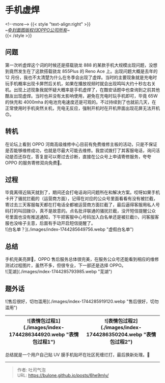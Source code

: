 # 手机虚焊


&lt;!--more--&gt;
{{&lt; style &#34;text-align:right&#34; &gt;}}  
~*[©封面图版权归OPPO公司所有](https://www.oppo.com)*~  
{{&lt; /style &gt;}}

## 问题
第一次听虚焊这个词的时候还是搭载骁龙 888 的某款手机大规模出现问题，没想到竟然发生在了这款搭载骁龙 855Plus 的 Reno Ace 上。出现问题大概是去年的 12 月份，我也不太清楚为什么在冬季会出现了虚焊。当时的主要现象就是充电时玩手机概率出现卡屏然后关机，如果在播放视频时就会出现鸣叫大约十秒左右关机。出现上述现象我就怀疑大概率是手机虚焊了，在酷安话题中也查询到之前其他酷友出现虚焊。当时也并没有太影响使用，避免在充电时玩手机即可，毕竟 65W 的快充和 4000mha 的电池充电速度还是可观的。不过持续到了也就前几天，在正常使用时手机突然关机，充电无反应，强制开机时在开机界面出现花屏无法开机🙃。

## 转机
在论坛上看到 OPPO 河南高级维修中心目前有免费维修主板的活动，只是不保证是否能够维修成功，也就是尽最大可能去维修。我尝试拨打了其客服电话，询问活动是否还存在，答复是可以寄过去诊断，直接在公众号上申请寄修服务，夸夸 OPPO 的服务寄修双向免费🥰。

## 过程
毕竟离得近隔天就到了，期间还会打电话询问问题所在和解决方案。哎呀如果手机卡开了骚扰拦截的（运营商方面），记得在对应的公众号里面看看有没有被拦截，寄过去三天客服每天都在打电话全都被运营商方面拦截了，最后逼得客服用私人号码打的叫回拨😥，真不是故意的。点名批评联通的骚扰拦截，没开短信提醒公众号里面也没有推送通知，下午把客服中心号码加入白名单还是被拦截🙄，问客服客服也没啥子主意，后面有手动开启短信提醒了。  
![白名单？](./images/index-1744285649756.webp &#34;虚假白名单&#34;)
## 总结

手机完美亮屏🎉，OPPO 售后服务总体很完美，在服务公众号还能看到相应的维修测试过程图片，虽然不多，但很专业，下一部还是选择 OPPO。  
![芜湖](./images/index-1744285793985.webp &#34;芜湖&#34;)
## 题外话
![售后很好，切勿滥用](./images/index-1744285919120.webp &#34;售后很好，切勿滥用&#34;)

| ![表情包过程1](./images/index-1744286344920.webp &#34;表情包过程1&#34;) | ![表情包过程2](./images/index-1744286350204.webp &#34;表情包过程2&#34;) |
| ----------------------------------------------------- | ----------------------------------------------------- |

总结就是一个用户自己贴 UV 膜手机贴坏在社区死缠烂打，最后换新处理。🤮

---

> 作者: 吐司气泡  
> URL: https://bulone.github.io/posts/6he9mly/  

